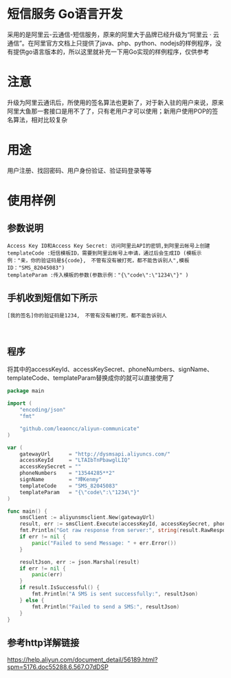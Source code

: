 # 短信服务 Go语言开发 
采用的是阿里云-云通信-短信服务，原来的阿里大于品牌已经升级为“阿里云 · 云通信”。在阿里官方文档上只提供了java、php、python、nodejs的样例程序，没有提供go语言版本的，所以这里就补充一下用Go实现的样例程序，仅供参考

# 注意
升级为阿里云通讯后，所使用的签名算法也更新了，对于新入驻的用户来说，原来阿里大鱼那一套接口是用不了了，只有老用户才可以使用；新用户使用POP的签名算法，相对比较复杂

# 用途
用户注册、找回密码、用户身份验证、验证码登录等等

# 使用样例
## 参数说明
 	Access Key ID和Access Key Secret: 访问阿里云API的密钥,到阿里云帐号上创建
 	templateCode :短信模板ID，需要到阿里云帐号上申请，通过后会生成ID (模板示例："亲，你的验证码是${code},　不管有没有被打死，都不能告诉别人",模板ID："SMS_82045083")
 	templateParam :传入模板的参数(参数示例："{\"code\":\"1234\"}" )

## 手机收到短信如下所示
	[我的签名]你的验证码是1234,　不管有没有被打死，都不能告诉别人
  

## 程序
将其中的accessKeyId、accessKeySecret、phoneNumbers、signName、templateCode、templateParam替换成你的就可以直接使用了

```go
package main

import (
	"encoding/json"
	"fmt"

	"github.com/leaoncc/aliyun-communicate"
)

var (
	gatewayUrl      = "http://dysmsapi.aliyuncs.com/"
	accessKeyId     = "LTAIbTnPbawglLIQ"
	accessKeySecret = ""
	phoneNumbers    = "13544285**2"
	signName        = "坤Kenmy"
	templateCode    = "SMS_82045083"
	templateParam   = "{\"code\":\"1234\"}"
)

func main() {
	smsClient := aliyunsmsclient.New(gatewayUrl)
	result, err := smsClient.Execute(accessKeyId, accessKeySecret, phoneNumbers, signName, templateCode, templateParam)
	fmt.Println("Got raw response from server:", string(result.RawResponse))
	if err != nil {
		panic("Failed to send Message: " + err.Error())
	}

	resultJson, err := json.Marshal(result)
	if err != nil {
		panic(err)
	}
	if result.IsSuccessful() {
		fmt.Println("A SMS is sent successfully:", resultJson)
	} else {
		fmt.Println("Failed to send a SMS:", resultJson)
	}
}
```

## 参考http详解链接
https://help.aliyun.com/document_detail/56189.html?spm=5176.doc55288.6.567.O7dDSP


